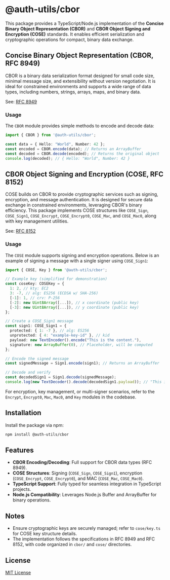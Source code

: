 # @auth-utils/cbor

This package provides a TypeScript/Node.js implementation of the **Concise Binary Object Representation (CBOR)** and **CBOR Object Signing and Encryption (COSE)** standards. It enables efficient serialization and cryptographic operations for compact, binary data exchange.

## Concise Binary Object Representation (CBOR, RFC 8949)

CBOR is a binary data serialization format designed for small code size, minimal message size, and extensibility without version negotiation. It is ideal for constrained environments and supports a wide range of data types, including numbers, strings, arrays, maps, and binary data.

See: [RFC 8949](https://datatracker.ietf.org/doc/html/rfc8949)

### Usage
The `CBOR` module provides simple methods to encode and decode data:

```typescript
import { CBOR } from '@auth-utils/cbor';

const data = { Hello: "World", Number: 42 };
const encoded = CBOR.encode(data); // Returns an ArrayBuffer
const decoded = CBOR.decode(encoded); // Returns the original object
console.log(decoded); // { Hello: "World", Number: 42 }
```

## CBOR Object Signing and Encryption (COSE, RFC 8152)

COSE builds on CBOR to provide cryptographic services such as signing, encryption, and message authentication. It is designed for secure data exchange in constrained environments, leveraging CBOR's binary efficiency. This package implements COSE structures like `COSE_Sign`, `COSE_Sign1`, `COSE_Encrypt`, `COSE_Encrypt0`, `COSE_Mac`, and `COSE_Mac0`, along with key management utilities.

See: [RFC 8152](https://datatracker.ietf.org/doc/html/rfc8152)

### Usage
The `COSE` module supports signing and encryption operations. Below is an example of signing a message with a single signer using `COSE_Sign1`:

```typescript
import { COSE, Key } from '@auth-utils/cbor';

// Example key (simplified for demonstration)
const coseKey: COSEKey = {
  1: 2, // kty: EC2
  3: -7, // alg: ES256 (ECDSA w/ SHA-256)
  [-1]: 1, // crv: P-256
  [-2]: new Uint8Array([...]), // x coordinate (public key)
  [-3]: new Uint8Array([...]), // y coordinate (public key)
};

// Create a COSE_Sign1 message
const sign1: COSE_Sign1 = {
  protected: { 1: -7 }, // alg: ES256
  unprotected: { 4: "example-key-id" }, // kid
  payload: new TextEncoder().encode("This is the content."),
  signature: new ArrayBuffer(0), // Placeholder, will be computed
};

// Encode the signed message
const signedMessage = Sign1.encode(sign1); // Returns an ArrayBuffer

// Decode and verify
const decodedSign1 = Sign1.decode(signedMessage);
console.log(new TextDecoder().decode(decodedSign1.payload)); // "This is the content."
```

For encryption, key management, or multi-signer scenarios, refer to the `Encrypt`, `Encrypt0`, `Mac`, `Mac0`, and `Key` modules in the codebase.

## Installation

Install the package via npm:

```bash
npm install @auth-utils/cbor
```

## Features

- **CBOR Encoding/Decoding**: Full support for CBOR data types (RFC 8949).
- **COSE Structures**: Signing (`COSE_Sign`, `COSE_Sign1`), encryption (`COSE_Encrypt`, `COSE_Encrypt0`), and MAC (`COSE_Mac`, `COSE_Mac0`).
- **TypeScript Support**: Fully typed for seamless integration in TypeScript projects.
- **Node.js Compatibility**: Leverages Node.js Buffer and ArrayBuffer for binary operations.

## Notes

- Ensure cryptographic keys are securely managed; refer to `cose/key.ts` for COSE key structure details.
- The implementation follows the specifications in RFC 8949 and RFC 8152, with code organized in `cbor/` and `cose/` directories.

## License

[MIT License](LICENSE)
